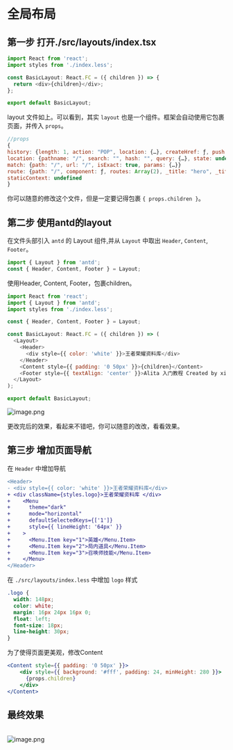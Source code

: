 # 全局布局

## 第一步 打开./src/layouts/index.tsx

```javascript
import React from 'react';
import styles from './index.less';

const BasicLayout: React.FC = ({ children }) => {
  return <div>{children}</div>;
};

export default BasicLayout;
```

layout 文件如上。可以看到，其实 `layout` 也是一个组件。框架会自动使用它包裹页面，并传入 `props`。

```js
//props
{
history: {length: 1, action: "POP", location: {…}, createHref: ƒ, push: ƒ, …}
location: {pathname: "/", search: "", hash: "", query: {…}, state: undefined}
match: {path: "/", url: "/", isExact: true, params: {…}}
route: {path: "/", component: ƒ, routes: Array(2), _title: "hero", _title_default: "hero"}
staticContext: undefined
}
```

你可以随意的修改这个文件，但是一定要记得包裹 `{ props.children }`。

## 第二步 使用antd的layout

在文件头部引入 `antd` 的 Layout 组件,并从 `Layout` 中取出 `Header`, `Content`, `Footer`。

```javascript
import { Layout } from 'antd';
const { Header, Content, Footer } = Layout;
```

使用Header, Content, Footer，包裹children。

```javascript
import React from 'react';
import { Layout } from 'antd';
import styles from './index.less';

const { Header, Content, Footer } = Layout;

const BasicLayout: React.FC = ({ children }) => (
  <Layout>
    <Header>
      <div style={{ color: 'white' }}>王者荣耀资料库</div>
    </Header>
    <Content style={{ padding: '0 50px' }}>{children}</Content>
    <Footer style={{ textAlign: 'center' }}>Alita 入门教程 Created by xiaohuoni</Footer>
  </Layout>
);

export default BasicLayout;

```
![image.png](https://cdn.nlark.com/yuque/0/2019/png/123174/1559265326381-38863928-56dd-4f77-91f5-97ac0b0ca9e4.png#align=left&display=inline&height=118&name=image.png&originHeight=452&originWidth=2866&size=90683&status=done&width=746)

更改完后的效果，看起来不错吧，你可以随意的改改，看看效果。

## 第三步 增加页面导航

在 `Header` 中增加导航

```diff
<Header>
- <div style={{ color: 'white' }}>王者荣耀资料库</div>
+ <div className={styles.logo}>王者荣耀资料库 </div>
+    <Menu
+      theme="dark"
+      mode="horizontal"
+      defaultSelectedKeys={['1']}
+      style={{ lineHeight: '64px' }}
+    >
+      <Menu.Item key="1">英雄</Menu.Item>
+      <Menu.Item key="2">局内道具</Menu.Item>
+      <Menu.Item key="3">召唤师技能</Menu.Item>
+    </Menu>
</Header>
```

在 `./src/layouts/index.less` 中增加 `logo` 样式

```css
.logo {
  width: 148px;
  color: white;
  margin: 16px 24px 16px 0;
  float: left;
  font-size: 18px;
  line-height: 30px;
}
```

为了使得页面更美观，修改Content

```jsx
<Content style={{ padding: '0 50px' }}>
    <div style={{ background: '#fff', padding: 24, minHeight: 280 }}>
      {props.children}
    </div>
</Content>
```

## 最终效果

<br />![image.png](https://cdn.nlark.com/yuque/0/2019/png/123174/1559265720348-bdcb3b00-b123-4b85-8f36-9ee19540f7e7.png#align=left&display=inline&height=409&name=image.png&originHeight=818&originWidth=2864&size=91249&status=done&width=1432)

